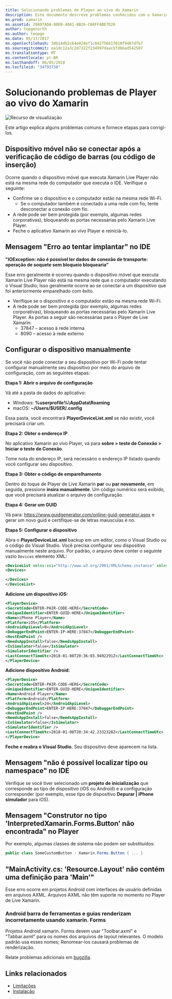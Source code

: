```yaml
---
title: Solucionando problemas de Player ao vivo do Xamarin
description: Este documento descreve problemas conhecidos com o Xamarin Live Player e possíveis correções. Ele discute problemas de conexão, problemas de configuração e muito mais.
ms.prod: xamarin
ms.assetid: 29A97ADA-80E0-40A1-8B26-C68FFABE7D26
author: topgenorth
ms.author: toopge
ms.date: 05/17/2017
ms.openlocfilehash: 3db14db2c64e024ef1c04275661f610f9407dfb7
ms.sourcegitcommit: ea1dc12a3c2d7322f234997daacbfdb6ad542507
ms.translationtype: MT
ms.contentlocale: pt-BR
ms.lasthandoff: 06/05/2018
ms.locfileid: "34793738"
---
```

# <a name="troubleshooting-xamarin-live-player"></a>Solucionando problemas de Player ao vivo do Xamarin

![Recurso de visualização](~/media/shared/preview.png)

Este artigo explica alguns problemas comuns e fornece etapas para corrigi-los.

## <a name="mobile-device-does-not-connect-after-scanning-barcode-or-entering-code"></a>Dispositivo móvel não se conectar após a verificação de código de barras (ou código de inserção)

Ocorre quando o dispositivo móvel que executa Xamarin Live Player não está na mesma rede do computador que executa o IDE. Verifique o seguinte:

- Confirme se o dispositivo e o computador estão na mesma rede Wi-Fi.
  - Se o computador também é conectado a uma rede com fio, tente desconectar a conexão com fio.
- A rede pode ser bem protegida (por exemplo, algumas redes corporativas), bloqueando as portas necessárias pelo Xamarin Live Player.
- Feche o aplicativo Xamarin ao vivo Player e reiniciá-lo.

## <a name="error-while-trying-to-deploy-message-in-ide"></a>Mensagem "Erro ao tentar implantar" no IDE

**"IOException: não é possível ler dados de conexão de transporte: operação de soquete sem bloqueio bloquearia"**

Esse erro geralmente é ocorreu quando o dispositivo móvel que executa Xamarin Live Player não está na mesma rede que o computador executando o Visual Studio; Isso geralmente ocorre ao se conectar a um dispositivo que foi anteriormente emparelhado com êxito.

* Verifique se o dispositivo e o computador estão na mesma rede Wi-Fi.
* A rede pode ser bem protegida (por exemplo, algumas redes corporativas), bloqueando as portas necessárias pelo Xamarin Live Player. As portas a seguir são necessárias para o Player de Live Xamarin:
  * 37847 – acesso à rede interna 
  * 8090 – acesso à rede externo

## <a name="manually-configure-device"></a>Configurar o dispositivo manualmente

Se você não pode conectar a seu dispositivo por Wi-Fi pode tentar configurar manualmente seu dispositivo por meio do arquivo de configuração, com as seguintes etapas:

**Etapa 1: Abrir o arquivo de configuração**

Vá até a pasta de dados do aplicativo:

* Windows: **%userprofile%\AppData\Roaming**
* macOS: **~/Users/$USER/.config**

Essa pasta, você encontrará **PlayerDeviceList.xml** se não existir, você precisará criar um.

**Etapa 2: Obter o endereço IP**

No aplicativo Xamarin ao vivo Player, vá para **sobre > teste de Conexão > Iniciar o teste de Conexão**.

Tome nota do endereço IP, será necessário o endereço IP listado quando você configurar seu dispositivo.

**Etapa 3: Obter o código de emparelhamento**

Dentro do toque de Player de Live Xamarin **par** ou **par novamente**, em seguida, pressione **insira manualmente**. Um código numérico será exibido, que você precisará atualizar o arquivo de configuração.

**Etapa 4: Gerar um GUID**

Vá para: https://www.guidgenerator.com/online-guid-generator.aspx e gerar um novo guid e certifique-se de letras maiusculas é no.

**Etapa 5: Configurar o dispositivo**

Abra o **PlayerDeviceList.xml** backup em um editor, como o Visual Studio ou o código do Visual Studio. Você precisa configurar seu dispositivo manualmente neste arquivo. Por padrão, o arquivo deve conter o seguinte vazio `Devices` elemento XML:

```xml
<DeviceList xmlns:xsi="http://www.w3.org/2001/XMLSchema-instance" xmlns:xsd="http://www.w3.org/2001/XMLSchema">
<Devices>

</Devices>
</DeviceList>
```

**Adicione um dispositivo iOS:**

```xml
<PlayerDevice>
<SecretCode>ENTER-PAIR-CODE-HERE</SecretCode>
<UniqueIdentifier>ENTER-GUID-HERE</UniqueIdentifier>
<Name>iPhone Player</Name>
<Platform>iOS</Platform>
<AndroidApiLevel>0</AndroidApiLevel>
<DebuggerEndPoint>ENTER-IP-HERE:37847</DebuggerEndPoint>
<HostEndPoint />
<NeedsAppInstall>false</NeedsAppInstall>
<IsSimulator>false</IsSimulator>
<SimulatorIdentifier />
<LastConnectTimeUtc>2018-01-08T20:36:03.9492291Z</LastConnectTimeUtc>
</PlayerDevice>
```

**Adicione dispositivo Android:**

```xml
<PlayerDevice>
<SecretCode>ENTER-PAIR-CODE-HERE</SecretCode>
<UniqueIdentifier>ENTER-GUID-HERE</UniqueIdentifier>
<Name>Android Player</Name>
<Platform>Android</Platform>
<AndroidApiLevel>24</AndroidApiLevel>
<DebuggerEndPoint>ENTER-IP-HERE:37847</DebuggerEndPoint>
<HostEndPoint />
<NeedsAppInstall>false</NeedsAppInstall>
<IsSimulator>false</IsSimulator>
<SimulatorIdentifier />
<LastConnectTimeUtc>2018-01-08T20:34:42.2332328Z</LastConnectTimeUtc>
</PlayerDevice>
```

**Feche e reabra o Visual Studio.** Seu dispositivo deve aparecem na lista.

## <a name="type-or-namespace-cannot-be-found-message-in-ide"></a>Mensagem "não é possível localizar tipo ou namespace" no IDE

Verifique se você tiver selecionado um **projeto de inicialização** que corresponde ao tipo de dispositivo (iOS ou Android) e a configuração corresponder (por exemplo, esse tipo de dispositivo **Depurar | iPhone simulador** para iOS).

## <a name="constructor-on-type-interpretedxamarinformsbutton-not-found-message-in-player"></a>Mensagem "Construtor no tipo 'InterpretedXamarin.Forms.Button' não encontrada" no Player

Por exemplo, algumas classes de sistema não podem ser substituídos:

```csharp
public class SomeCustomButton : Xamarin.Forms.Button { ... }
```

## <a name="mainactivitycs-resourcelayout-does-not-contain-a-definition-for-main"></a>"MainActivity.cs: 'Resource.Layout' não contém uma definição para 'Main'"

Esse erro ocorre em projetos Android com interfaces de usuário definidas em arquivos AXML.
Arquivos AXML não têm suporte no momento no Player de Live Xamarin.

### <a name="android-toolbar-and-tabs-render-incorrectly-using-xamarinforms"></a>Android barra de ferramentas e guias renderizam incorretamente usando xamarin. Forms

Projetos Android xamarin. Forms devem usar "Toolbar.axml" e "Tabbar.axml" para os nomes dos arquivos de layout relevantes. O modelo padrão usa esses nomes; Renomear-los causará problemas de renderização.

Relate problemas adicionais em [bugzilla](https://aka.ms/live-player-report-issue).

## <a name="related-links"></a>Links relacionados

- [Limitações](~/tools/live-player/limitations.md)
- [Instalação](~/tools/live-player/install.md)
